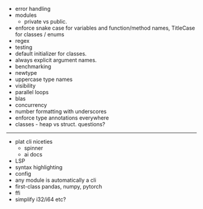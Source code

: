 * error handling
* modules
  * private vs public. 
* enforce snake case for variables and function/method names, TitleCase for classes / enums 
* regex
* testing
* default initializer for classes. 
* always explicit argument names. 
* benchmarking
* newtype
* uppercase type names
* visibility 
* parallel loops
* blas
* concurrency
* number formatting with underscores
* enforce type annotations everywhere
* classes - heap vs struct. questions? 


--- 
* plat cli niceties
  * spinner
  * ai docs
* LSP
* syntax highlighting
* config 
* any module is automatically a cli
* first-class pandas, numpy, pytorch
* ffi
* simplify i32/i64 etc? 
